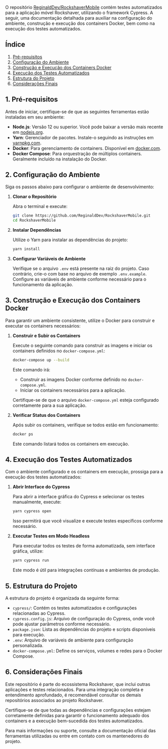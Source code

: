 O repositório [ReginaldDev/RockshaverMobile](https://github.com/ReginaldDev/RockshaverMobile) contém testes automatizados para a aplicação móvel Rockshaver, utilizando o framework Cypress. A seguir, uma documentação detalhada para auxiliar na configuração do ambiente, construção e execução dos containers Docker, bem como na execução dos testes automatizados.

## Índice

1. [Pré-requisitos](#pré-requisitos)
2. [Configuração do Ambiente](#configuração-do-ambiente)
3. [Construção e Execução dos Containers Docker](#construção-e-execução-dos-containers-docker)
4. [Execução dos Testes Automatizados](#execução-dos-testes-automatizados)
5. [Estrutura do Projeto](#estrutura-do-projeto)
6. [Considerações Finais](#considerações-finais)

## 1. Pré-requisitos

Antes de iniciar, certifique-se de que as seguintes ferramentas estão instaladas em seu ambiente:

- **Node.js**: Versão 12 ou superior. Você pode baixar a versão mais recente em [nodejs.org](https://nodejs.org/).
- **Yarn**: Gerenciador de pacotes. Instale-o seguindo as instruções em [yarnpkg.com](https://yarnpkg.com/).
- **Docker**: Para gerenciamento de containers. Disponível em [docker.com](https://www.docker.com/).
- **Docker Compose**: Para orquestração de múltiplos containers. Geralmente incluído na instalação do Docker.

## 2. Configuração do Ambiente

Siga os passos abaixo para configurar o ambiente de desenvolvimento:

1. **Clonar o Repositório**

   Abra o terminal e execute:

   ```bash
   git clone https://github.com/ReginaldDev/RockshaverMobile.git
   cd RockshaverMobile
   ```

2. **Instalar Dependências**

   Utilize o Yarn para instalar as dependências do projeto:

   ```bash
   yarn install
   ```

3. **Configurar Variáveis de Ambiente**

   Verifique se o arquivo `.env` está presente na raiz do projeto. Caso contrário, crie-o com base no arquivo de exemplo `.env.example`. Configure as variáveis de ambiente conforme necessário para o funcionamento da aplicação.

## 3. Construção e Execução dos Containers Docker

Para garantir um ambiente consistente, utilize o Docker para construir e executar os containers necessários:

1. **Construir e Subir os Containers**

   Execute o seguinte comando para construir as imagens e iniciar os containers definidos no `docker-compose.yml`:

   ```bash
   docker-compose up --build
   ```

   Este comando irá:

   - Construir as imagens Docker conforme definido no `docker-compose.yml`.
   - Iniciar os containers necessários para a aplicação.

   Certifique-se de que o arquivo `docker-compose.yml` esteja configurado corretamente para a sua aplicação.

2. **Verificar Status dos Containers**

   Após subir os containers, verifique se todos estão em funcionamento:

   ```bash
   docker ps
   ```

   Este comando listará todos os containers em execução.

## 4. Execução dos Testes Automatizados

Com o ambiente configurado e os containers em execução, prossiga para a execução dos testes automatizados:

1. **Abrir Interface do Cypress**

   Para abrir a interface gráfica do Cypress e selecionar os testes manualmente, execute:

   ```bash
   yarn cypress open
   ```

   Isso permitirá que você visualize e execute testes específicos conforme necessário.

2. **Executar Testes em Modo Headless**

   Para executar todos os testes de forma automatizada, sem interface gráfica, utilize:

   ```bash
   yarn cypress run
   ```

   Este modo é útil para integrações contínuas e ambientes de produção.

## 5. Estrutura do Projeto

A estrutura do projeto é organizada da seguinte forma:

- `cypress/`: Contém os testes automatizados e configurações relacionadas ao Cypress.
- `cypress.config.js`: Arquivo de configuração do Cypress, onde você pode ajustar parâmetros conforme necessário.
- `package.json`: Lista as dependências do projeto e scripts disponíveis para execução.
- `.env`: Arquivo de variáveis de ambiente para configuração personalizada.
- `docker-compose.yml`: Define os serviços, volumes e redes para o Docker Compose.

## 6. Considerações Finais

Este repositório é parte do ecossistema Rockshaver, que inclui outras aplicações e testes relacionados. Para uma integração completa e entendimento aprofundado, é recomendável consultar os demais repositórios associados ao projeto Rockshaver.

Certifique-se de que todas as dependências e configurações estejam corretamente definidas para garantir o funcionamento adequado dos containers e a execução bem-sucedida dos testes automatizados.

Para mais informações ou suporte, consulte a documentação oficial das ferramentas utilizadas ou entre em contato com os mantenedores do projeto. 